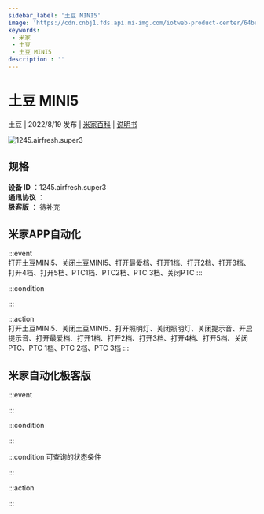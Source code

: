 ```yaml
---
sidebar_label: '土豆 MINI5'
image: 'https://cdn.cnbj1.fds.api.mi-img.com/iotweb-product-center/64be4dc9e19ea977ab8a24eff64320a8_1657524189151.png?GalaxyAccessKeyId=AKVGLQWBOVIRQ3XLEW&Expires=9223372036854775807&Signature=ROpr3XQYS8f6DPhMF2KuabpYx8s='
keywords: 
 - 米家
 - 土豆
 - 土豆 MINI5
description : ''
---
```

# 土豆 MINI5

土豆 | 2022/8/19 发布 | [米家百科](https://home.mi.com/webapp/content/baike/product/index.html?model=1245.airfresh.super3) | [说明书](https://home.mi.com/views/introduction.html?model=1245.airfresh.super3&region=cn)

![1245.airfresh.super3](https://cdn.cnbj1.fds.api.mi-img.com/iotweb-product-center/64be4dc9e19ea977ab8a24eff64320a8_1657524189151.png?GalaxyAccessKeyId=AKVGLQWBOVIRQ3XLEW&Expires=9223372036854775807&Signature=ROpr3XQYS8f6DPhMF2KuabpYx8s=)

## 规格  
> 
**设备 ID** ：1245.airfresh.super3  
**通讯协议** ：  
**极客版**  ： 待补充 


## 米家APP自动化  

:::event  
打开土豆MINI5、关闭土豆MINI5、打开最爱档、打开1档、打开2档、打开3档、打开4档、打开5档、PTC1档、PTC2档、PTC 3档、关闭PTC
:::

:::condition  

:::

:::action   
打开土豆MINI5、关闭土豆MINI5、打开照明灯、关闭照明灯、关闭提示音、开启提示音、打开最爱档、打开1档、打开2档、打开3档、打开4档、打开5档、关闭PTC、PTC 1档、PTC 2档、PTC 3档
:::

## 米家自动化极客版  

:::event  

:::

:::condition  

:::

:::condition 可查询的状态条件  

:::

:::action  

:::

        
